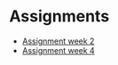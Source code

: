 # Assignments

* [Assignment week 2](https://github.com/MartijnKeizer/Assignments/blob/master/Assignment_week_2.ipynb)
* [Assignment week 4](https://github.com/MartijnKeizer/Assignments/blob/master/Assignment_week_4%20(1).ipynb)
